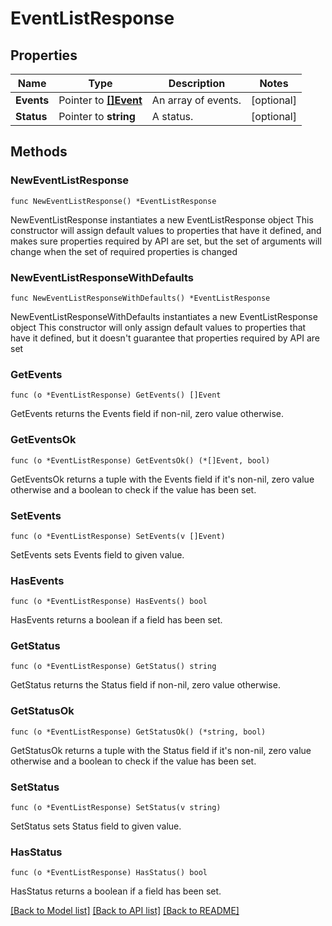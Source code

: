 # EventListResponse

## Properties

Name | Type | Description | Notes
------------ | ------------- | ------------- | -------------
**Events** | Pointer to [**[]Event**](Event.md) | An array of events. | [optional] 
**Status** | Pointer to **string** | A status. | [optional] 

## Methods

### NewEventListResponse

`func NewEventListResponse() *EventListResponse`

NewEventListResponse instantiates a new EventListResponse object
This constructor will assign default values to properties that have it defined,
and makes sure properties required by API are set, but the set of arguments
will change when the set of required properties is changed

### NewEventListResponseWithDefaults

`func NewEventListResponseWithDefaults() *EventListResponse`

NewEventListResponseWithDefaults instantiates a new EventListResponse object
This constructor will only assign default values to properties that have it defined,
but it doesn't guarantee that properties required by API are set

### GetEvents

`func (o *EventListResponse) GetEvents() []Event`

GetEvents returns the Events field if non-nil, zero value otherwise.

### GetEventsOk

`func (o *EventListResponse) GetEventsOk() (*[]Event, bool)`

GetEventsOk returns a tuple with the Events field if it's non-nil, zero value otherwise
and a boolean to check if the value has been set.

### SetEvents

`func (o *EventListResponse) SetEvents(v []Event)`

SetEvents sets Events field to given value.

### HasEvents

`func (o *EventListResponse) HasEvents() bool`

HasEvents returns a boolean if a field has been set.

### GetStatus

`func (o *EventListResponse) GetStatus() string`

GetStatus returns the Status field if non-nil, zero value otherwise.

### GetStatusOk

`func (o *EventListResponse) GetStatusOk() (*string, bool)`

GetStatusOk returns a tuple with the Status field if it's non-nil, zero value otherwise
and a boolean to check if the value has been set.

### SetStatus

`func (o *EventListResponse) SetStatus(v string)`

SetStatus sets Status field to given value.

### HasStatus

`func (o *EventListResponse) HasStatus() bool`

HasStatus returns a boolean if a field has been set.


[[Back to Model list]](../README.md#documentation-for-models) [[Back to API list]](../README.md#documentation-for-api-endpoints) [[Back to README]](../README.md)


